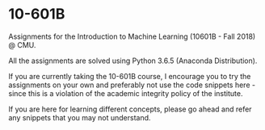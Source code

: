 # 10-601B
Assignments for the Introduction to Machine Learning (10601B - Fall 2018) @ CMU. 


All the assignments are solved using Python 3.6.5 (Anaconda Distribution). 

If you are currently taking the 10-601B course, I encourage you to try the assignments on your own and preferably not use the code snippets here - since this is a violation of the academic integrity policy of the institute. 

If you are here for learning different concepts, please go ahead and refer any snippets that you may not understand.
